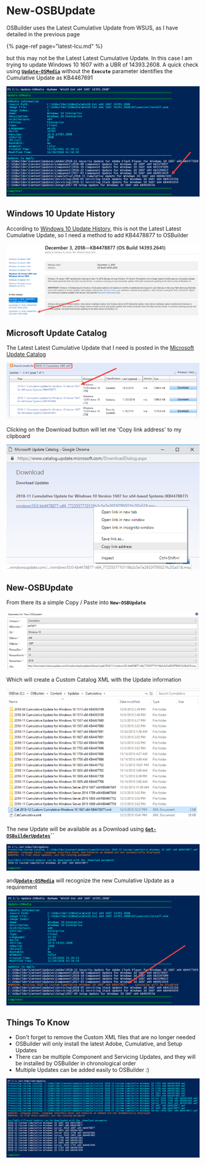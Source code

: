 # New-OSBUpdate

OSBuilder uses the Latest Cumulative Update from WSUS, as I have detailed in the previous page

{% page-ref page="latest-lcu.md" %}

but this may not be the Latest Latest Cumulative Update.  In this case I am trying to update Windows 10 1607 with a UBR of 14393.2608.  A quick check using [**`Update-OSMedia`**](../osmedia/update-osmedia/) without the **`Execute`** parameter identifies the Cumulative Update as KB4467691

![](../../../../.gitbook/assets/2018-12-04_22-34-39.png)

## Windows 10 Update History

According to [Windows 10 Update History](https://support.microsoft.com/en-us/help/4000825), this is not the Latest Latest Cumulative Update, so I need a method to add KB4478877 to OSBuilder

![](../../../../.gitbook/assets/2018-12-04_17-11-24%20%282%29.png)

## Microsoft Update Catalog

The Latest Latest Cumulative Update that I need is posted in the [Microsoft Update Catalog](https://www.catalog.update.microsoft.com/Search.aspx?q=2018-11%20Cumulative%201607%20x64)

![](../../../../.gitbook/assets/2018-12-04_17-09-43b%20%281%29.png)

Clicking on the Download button will let me 'Copy link address' to my clipboard

![](../../../../.gitbook/assets/2018-12-04_22-51-42.png)

## New-OSBUpdate

From there its a simple Copy / Paste into **`New-OSBUpdate`**

![](../../../../.gitbook/assets/2018-12-04_22-57-45.png)

Which will create a Custom Catalog XML with the Update information

![](../../../../.gitbook/assets/2018-12-04_22-59-43.png)

The new Update will be available as a Download using [**`Get-OSBuilderUpdates`**](get-osbuilderupdates.md)**\`\`**

![](../../../../.gitbook/assets/2018-12-04_23-17-43.png)

and[**`Update-OSMedia`**](../osmedia/update-osmedia/) will recognize the new Cumulative Update as a requirement

![](../../../../.gitbook/assets/2018-12-04_23-03-52.png)

## Things To Know

* Don't forget to remove the Custom XML files that are no longer needed
* OSBuilder will only install the latest Adobe, Cumulative, and Setup Updates
* There can be multiple Component and Servicing Updates, and they will be installed by OSBuilder in chronological order
* Multiple Updates can be added easily to OSBuilder :\)

![](../../../../.gitbook/assets/2018-12-04_23-25-43.png)

